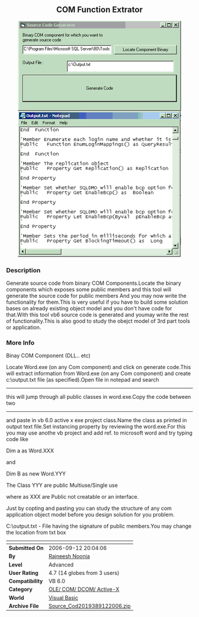 ﻿<div align="center">

## COM Function Extrator

<img src="PIC20069121039448320.gif">
</div>

### Description

Generate source code from binary COM Components.Locate the binary components which exposes some public members and this tool will generate the source code for public members And you may now write the functionality for them.This is very useful if you have to build some solution bases on already existing object model and you don't have code for that.With this tool vb6 source code is generated and youmay write the rest of functionality.This is also good to study the obejct model of 3rd part tools or application.
 
### More Info
 
Binay COM Component (DLL.. etc)

Locate Word.exe (on any Com component) and click on generate code.This will extract information from Word.exe (on any Com component) and create c:\output.txt file (as specified).Open file in notepad and search 

----

this will jump through all public classes in word.exe.Copy the code between two 

----

and paste in vb 6.0 active x exe project class.Name the class as printed in output text file.Set instancing property by reviewing the word.exe.For this you may use anothe vb project and add ref. to microsoft word and try typing code like

Dim a as Word.XXX

and

Dim B as new Word.YYY

The Class YYY are public Multiuse/Single use

where as XXX are Public not creatable or an interface.

Just by copting and pasting you can study the structure of any com application object model before you design solution for you problem.

C:\output.txt - File having the signature of public members.You may change the location from txt box


<span>             |<span>
---                |---
**Submitted On**   |2006-09-12 20:04:06
**By**             |[Rajneesh Noonia](https://github.com/Planet-Source-Code/PSCIndex/blob/master/ByAuthor/rajneesh-noonia.md)
**Level**          |Advanced
**User Rating**    |4.7 (14 globes from 3 users)
**Compatibility**  |VB 6\.0
**Category**       |[OLE/ COM/ DCOM/ Active\-X](https://github.com/Planet-Source-Code/PSCIndex/blob/master/ByCategory/ole-com-dcom-active-x__1-29.md)
**World**          |[Visual Basic](https://github.com/Planet-Source-Code/PSCIndex/blob/master/ByWorld/visual-basic.md)
**Archive File**   |[Source\_Cod2019389122006\.zip](https://github.com/Planet-Source-Code/rajneesh-noonia-com-function-extrator__1-66526/archive/master.zip)








